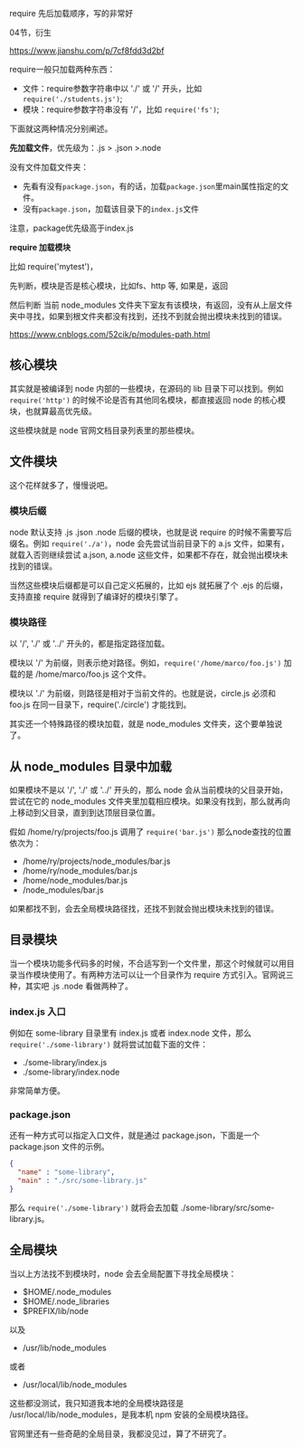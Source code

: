 require 先后加载顺序，写的非常好

04节，衍生



https://www.jianshu.com/p/7cf8fdd3d2bf

require一般只加载两种东西：

- 文件：require参数字符串中以 './' 或 '/' 开头，比如 `require('./students.js')`;
- 模块：require参数字符串没有 '/'，比如 `require('fs')`;

下面就这两种情况分别阐述。

**先加载文件**，优先级为：.js > .json >.node

没有文件加载文件夹：

- 先看有没有`package.json`，有的话，加载`package.json`里main属性指定的文件。
- 没有`package.json`，加载该目录下的`index.js`文件



注意，package优先级高于index.js



**require 加载模块**

比如 require('mytest')， 

先判断，模块是否是核心模块，比如fs、http 等, 如果是，返回

然后判断 当前 node_modules 文件夹下室友有该模块，有返回，没有从上层文件夹中寻找，如果到根文件夹都没有找到，还找不到就会抛出模块未找到的错误。





https://www.cnblogs.com/52cik/p/modules-path.html

## 核心模块

其实就是被编译到 node 内部的一些模块，在源码的 lib 目录下可以找到。例如 `require('http')` 的时候不论是否有其他同名模块，都直接返回 node 的核心模块，也就算最高优先级。

这些模块就是 node 官网文档目录列表里的那些模块。

## 文件模块

这个花样就多了，慢慢说吧。

### 模块后缀

node 默认支持 .js .json .node 后缀的模块，也就是说 require 的时候不需要写后缀名。例如 `require('./a')`，node 会先尝试当前目录下的 a.js 文件，如果有，就载入否则继续尝试 a.json, a.node 这些文件，如果都不存在，就会抛出模块未找到的错误。

当然这些模块后缀都是可以自己定义拓展的，比如 ejs 就拓展了个 .ejs 的后缀，支持直接 require 就得到了编译好的模块引擎了。

### 模块路径

以 '/', './' 或 '../' 开头的，都是指定路径加载。

模块以 '/' 为前缀，则表示绝对路径。例如，`require('/home/marco/foo.js')` 加载的是 /home/marco/foo.js 这个文件。

模块以 './' 为前缀，则路径是相对于当前文件的。也就是说，circle.js 必须和 foo.js 在同一目录下，require('./circle') 才能找到。

其实还一个特殊路径的模块加载，就是 node_modules 文件夹，这个要单独说了。

## 从 node_modules 目录中加载

如果模块不是以 '/', './' 或 '../' 开头的，那么 node 会从当前模块的父目录开始，尝试在它的 node_modules 文件夹里加载相应模块。如果没有找到，那么就再向上移动到父目录，直到到达顶层目录位置。

假如 /home/ry/projects/foo.js 调用了 `require('bar.js')` 那么node查找的位置依次为：

- /home/ry/projects/node_modules/bar.js
- /home/ry/node_modules/bar.js
- /home/node_modules/bar.js
- /node_modules/bar.js

如果都找不到，会去全局模块路径找，还找不到就会抛出模块未找到的错误。

## 目录模块

当一个模块功能多代码多的时候，不合适写到一个文件里，那这个时候就可以用目录当作模块使用了。有两种方法可以让一个目录作为 require 方式引入。官网说三种，其实吧 .js .node 看做两种了。

### index.js 入口

例如在 some-library 目录里有 index.js 或者 index.node 文件，那么 `require('./some-library')` 就将尝试加载下面的文件：

- ./some-library/index.js
- ./some-library/index.node

非常简单方便。

### package.json

还有一种方式可以指定入口文件，就是通过 package.json，下面是一个 package.json 文件的示例。

```json
{
  "name" : "some-library",
  "main" : "./src/some-library.js"
}
```

那么 `require('./some-library')` 就将会去加载 ./some-library/src/some-library.js。

## 全局模块

当以上方法找不到模块时，node 会去全局配置下寻找全局模块：

- $HOME/.node_modules
- $HOME/.node_libraries
- $PREFIX/lib/node

以及

- /usr/lib/node_modules

或者

- /usr/local/lib/node_modules

这些都没测试，我只知道我本地的全局模块路径是 /usr/local/lib/node_modules，是我本机 npm 安装的全局模块路径。

官网里还有一些奇葩的全局目录，我都没见过，算了不研究了。

